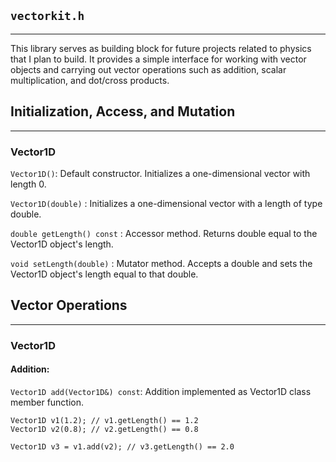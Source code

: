 ## `vectorkit.h`

---

This library serves as building block for future projects related to physics that
I plan to build. It provides a simple interface for working with vector objects and
carrying out vector operations such as addition, scalar multiplication, and dot/cross
products.

## Initialization, Access, and Mutation

---

### Vector1D

`Vector1D()`: Default constructor. Initializes a one-dimensional vector with length 0.

`Vector1D(double)` : Initializes a one-dimensional vector with a length of type double.

`double getLength() const` : Accessor method. Returns double equal to the Vector1D object's length.

`void setLength(double)` : Mutator method. Accepts a double and sets the Vector1D object's length equal to that double.


## Vector Operations

---

### Vector1D

#### Addition:

`Vector1D add(Vector1D&) const`: Addition implemented as Vector1D class member function.

    Vector1D v1(1.2); // v1.getLength() == 1.2
    Vector1D v2(0.8); // v2.getLength() == 0.8

    Vector1D v3 = v1.add(v2); // v3.getLength() == 2.0
